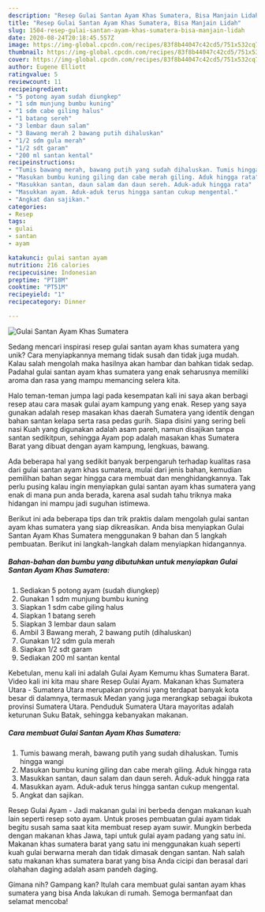 ```yaml
---
description: "Resep Gulai Santan Ayam Khas Sumatera, Bisa Manjain Lidah"
title: "Resep Gulai Santan Ayam Khas Sumatera, Bisa Manjain Lidah"
slug: 1504-resep-gulai-santan-ayam-khas-sumatera-bisa-manjain-lidah
date: 2020-08-24T20:18:45.557Z
image: https://img-global.cpcdn.com/recipes/83f8b44047c42cd5/751x532cq70/gulai-santan-ayam-khas-sumatera-foto-resep-utama.jpg
thumbnail: https://img-global.cpcdn.com/recipes/83f8b44047c42cd5/751x532cq70/gulai-santan-ayam-khas-sumatera-foto-resep-utama.jpg
cover: https://img-global.cpcdn.com/recipes/83f8b44047c42cd5/751x532cq70/gulai-santan-ayam-khas-sumatera-foto-resep-utama.jpg
author: Eugene Elliott
ratingvalue: 5
reviewcount: 11
recipeingredient:
- "5 potong ayam sudah diungkep"
- "1 sdm munjung bumbu kuning"
- "1 sdm cabe giling halus"
- "1 batang sereh"
- "3 lembar daun salam"
- "3 Bawang merah 2 bawang putih dihaluskan"
- "1/2 sdm gula merah"
- "1/2 sdt garam"
- "200 ml santan kental"
recipeinstructions:
- "Tumis bawang merah, bawang putih yang sudah dihaluskan. Tumis hingga wangi"
- "Masukan bumbu kuning giling dan cabe merah giling. Aduk hingga rata"
- "Masukkan santan, daun salam dan daun sereh. Aduk-aduk hingga rata"
- "Masukkan ayam. Aduk-aduk terus hingga santan cukup mengental."
- "Angkat dan sajikan."
categories:
- Resep
tags:
- gulai
- santan
- ayam

katakunci: gulai santan ayam 
nutrition: 216 calories
recipecuisine: Indonesian
preptime: "PT18M"
cooktime: "PT51M"
recipeyield: "1"
recipecategory: Dinner

---
```



![Gulai Santan Ayam Khas Sumatera](https://img-global.cpcdn.com/recipes/83f8b44047c42cd5/751x532cq70/gulai-santan-ayam-khas-sumatera-foto-resep-utama.jpg)

Sedang mencari inspirasi resep gulai santan ayam khas sumatera yang unik? Cara menyiapkannya memang tidak susah dan tidak juga mudah. Kalau salah mengolah maka hasilnya akan hambar dan bahkan tidak sedap. Padahal gulai santan ayam khas sumatera yang enak seharusnya memiliki aroma dan rasa yang mampu memancing selera kita.

Halo teman-teman jumpa lagi pada kesempatan kali ini saya akan berbagi resep atau cara masak gulai ayam kampung yang enak. Resep yang saya gunakan adalah resep masakan khas daerah Sumatera yang identik dengan bahan santan kelapa serta rasa pedas gurih. Siapa disini yang sering beli nasi Kuah yang digunakan adalah asam pareh, namun disajikan tanpa santan sedikitpun, sehingga Ayam pop adalah masakan khas Sumatera Barat yang dibuat dengan ayam kampung, lengkuas, bawang.

Ada beberapa hal yang sedikit banyak berpengaruh terhadap kualitas rasa dari gulai santan ayam khas sumatera, mulai dari jenis bahan, kemudian pemilihan bahan segar hingga cara membuat dan menghidangkannya. Tak perlu pusing kalau ingin menyiapkan gulai santan ayam khas sumatera yang enak di mana pun anda berada, karena asal sudah tahu triknya maka hidangan ini mampu jadi suguhan istimewa.


Berikut ini ada beberapa tips dan trik praktis dalam mengolah gulai santan ayam khas sumatera yang siap dikreasikan. Anda bisa menyiapkan Gulai Santan Ayam Khas Sumatera menggunakan 9 bahan dan 5 langkah pembuatan. Berikut ini langkah-langkah dalam menyiapkan hidangannya.

<!--inarticleads1-->

##### Bahan-bahan dan bumbu yang dibutuhkan untuk menyiapkan Gulai Santan Ayam Khas Sumatera:

1. Sediakan 5 potong ayam (sudah diungkep)
1. Gunakan 1 sdm munjung bumbu kuning
1. Siapkan 1 sdm cabe giling halus
1. Siapkan 1 batang sereh
1. Siapkan 3 lembar daun salam
1. Ambil 3 Bawang merah, 2 bawang putih (dihaluskan)
1. Gunakan 1/2 sdm gula merah
1. Siapkan 1/2 sdt garam
1. Sediakan 200 ml santan kental


Kebetulan, menu kali ini adalah Gulai Ayam Kemumu khas Sumatera Barat. Video kali ini kita mau share Resep Gulai Ayam. Makanan khas Sumatera Utara - Sumatera Utara merupakan provinsi yang terdapat banyak kota besar di dalamnya, termasuk Medan yang juga merangkap sebagai ibukota provinsi Sumatera Utara. Penduduk Sumatera Utara mayoritas adalah keturunan Suku Batak, sehingga kebanyakan makanan. 

<!--inarticleads2-->

##### Cara membuat Gulai Santan Ayam Khas Sumatera:

1. Tumis bawang merah, bawang putih yang sudah dihaluskan. Tumis hingga wangi
1. Masukan bumbu kuning giling dan cabe merah giling. Aduk hingga rata
1. Masukkan santan, daun salam dan daun sereh. Aduk-aduk hingga rata
1. Masukkan ayam. Aduk-aduk terus hingga santan cukup mengental.
1. Angkat dan sajikan.


Resep Gulai Ayam - Jadi makanan gulai ini berbeda dengan makanan kuah lain seperti resep soto ayam. Untuk proses pembuatan gulai ayam tidak begitu susah sama saat kita membuat resep ayam suwir. Mungkin berbeda dengan makanan khas Jawa, tapi untuk gulai ayam padang yang satu ini. Makanan khas sumatera barat yang satu ini menggunakan kuah seperti kuah gulai berwarna merah dan tidak dimasak dengan santan. Nah salah satu makanan khas sumatera barat yang bisa Anda cicipi dan berasal dari olahahan daging adalah asam pandeh daging. 

Gimana nih? Gampang kan? Itulah cara membuat gulai santan ayam khas sumatera yang bisa Anda lakukan di rumah. Semoga bermanfaat dan selamat mencoba!
